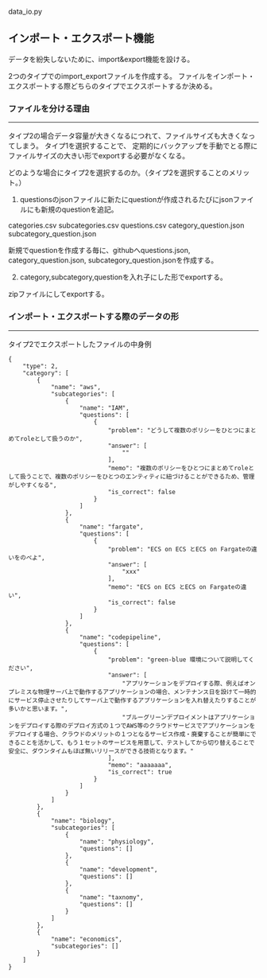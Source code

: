 data_io.py

## インポート・エクスポート機能

データを紛失しないために、import&export機能を設ける。

2つのタイプでのimport_exportファイルを作成する。
ファイルをインポート・エクスポートする際どちらのタイプでエクスポートするか決める。

### ファイルを分ける理由<hr>
タイプ2の場合データ容量が大きくなるにつれて、ファイルサイズも大きくなってしまう。
タイプ1を選択することで、
定期的にバックアップを手動でとる際にファイルサイズの大きい形でexportする必要がなくなる。

どのような場合にタイプ2を選択するのか。（タイプ2を選択することのメリット。）

1. questionsのjsonファイルに新たにquestionが作成されるたびにjsonファイルにも新規のquestionを追記。

categories.csv
subcategories.csv
questions.csv
category_question.json
subcategory_question.json

新規でquestionを作成する毎に、githubへquestions.json, category_question.json, subcategory_question.jsonを作成する。


2. category,subcategory,questionを入れ子にした形でexportする。

zipファイルにしてexportする。

### インポート・エクスポートする際のデータの形<hr>
タイプ2でエクスポートしたファイルの中身例

```
{
    "type": 2,
    "category": [
        {
            "name": "aws",
            "subcategories": [
                {
                    "name": "IAM",
                    "questions": [
                        {
                            "problem": "どうして複数のポリシーをひとつにまとめてroleとして扱うのか",
                            "answer": [
                                ""
                            ],
                            "memo": "複数のポリシーをひとつにまとめてroleとして扱うことで、複数のポリシーをひとつのエンティティに紐づけることができるため、管理がしやすくなる",
                            "is_correct": false
                        }
                    ]
                },
                {
                    "name": "fargate",
                    "questions": [
                        {
                            "problem": "ECS on ECS とECS on Fargateの違いをのべよ",
                            "answer": [
                                "xxx"
                            ],
                            "memo": "ECS on ECS とECS on Fargateの違い",
                            "is_correct": false
                        }
                    ]
                },
                {
                    "name": "codepipeline",
                    "questions": [
                        {
                            "problem": "green-blue 環境について説明してください",
                            "answer": [
                                "アプリケーションをデプロイする際、例えばオンプレミスな物理サーバ上で動作するアプリケーションの場合、メンテナンス日を設けて一時的にサービス停止させたりしてサーバ上で動作するアプリケーションを入れ替えたりすることが多いかと思います。",
                                "ブルーグリーンデプロイメントはアプリケーションをデプロイする際のデプロイ方式の１つでAWS等のクラウドサービスでアプリケーションをデプロイする場合、クラウドのメリットの１つとなるサービス作成・廃棄することが簡単にできることを活かして、もう１セットのサービスを用意して、テストしてから切り替えることで安全に、ダウンタイムもほぼ無いリリースができる技術となります。"
                            ],
                            "memo": "aaaaaaa",
                            "is_correct": true
                        }
                    ]
                }
            ]
        },
        {
            "name": "biology",
            "subcategories": [
                {
                    "name": "physiology",
                    "questions": []
                },
                {
                    "name": "development",
                    "questions": []
                },
                {
                    "name": "taxnomy",
                    "questions": []
                }
            ]
        },
        {
            "name": "economics",
            "subcategories": []
        }
    ]
}
```
